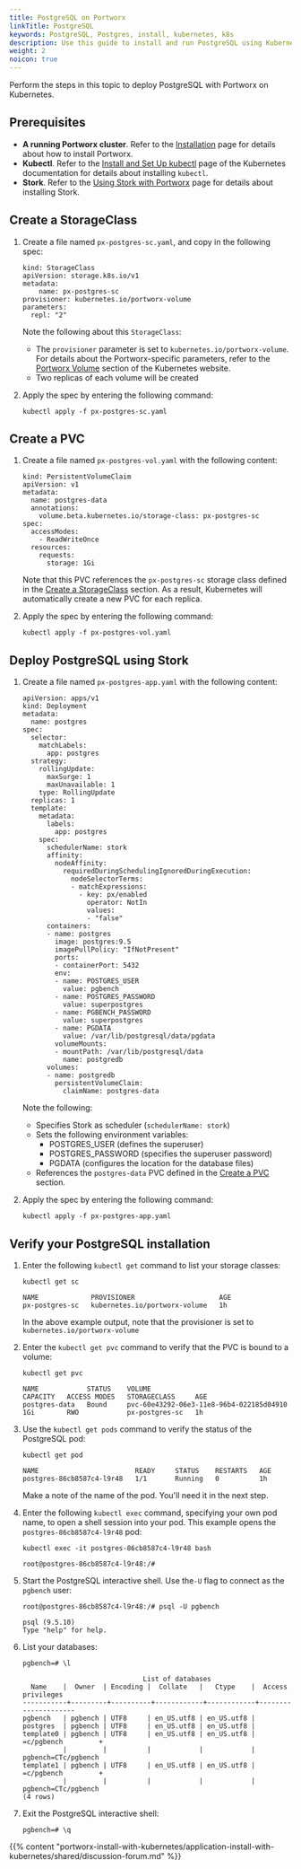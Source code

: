 ```yaml
---
title: PostgreSQL on Portworx
linkTitle: PostgreSQL
keywords: PostgreSQL, Postgres, install, kubernetes, k8s
description: Use this guide to install and run PostgreSQL using Kubernetes
weight: 2
noicon: true
---
```


Perform the steps in this topic to deploy PostgreSQL with Portworx on Kubernetes.

## Prerequisites

* **A running Portworx cluster**. Refer to the [Installation](/start-here-installation/#installation) page for details about how to install Portworx.
* **Kubectl**. Refer to the [Install and Set Up kubectl](https://kubernetes.io/docs/tasks/tools/install-kubectl/) page of the Kubernetes documentation for details about installing `kubectl`.
* **Stork**. Refer to the [Using Stork with Portworx](/portworx-install-with-kubernetes/storage-operations/stork/) page for details about installing Stork.

## Create a StorageClass

1. Create a file named `px-postgres-sc.yaml`, and copy in the following spec:

    ```text
    kind: StorageClass
    apiVersion: storage.k8s.io/v1
    metadata:
        name: px-postgres-sc
    provisioner: kubernetes.io/portworx-volume
    parameters:
      repl: "2"
    ```

    Note the following about this `StorageClass`:

    * The `provisioner` parameter is set to  `kubernetes.io/portworx-volume`. For details about the Portworx-specific parameters, refer to the [Portworx Volume](https://kubernetes.io/docs/concepts/storage/storage-classes/#portworx-volume) section of the Kubernetes website.
    * Two replicas of each volume will be created

2. Apply the spec by entering the following command:

    ```text
    kubectl apply -f px-postgres-sc.yaml
    ```

## Create a PVC

1. Create a file named `px-postgres-vol.yaml` with the following content:

    ```text
    kind: PersistentVolumeClaim
    apiVersion: v1
    metadata:
      name: postgres-data
      annotations:
        volume.beta.kubernetes.io/storage-class: px-postgres-sc
    spec:
      accessModes:
        - ReadWriteOnce
      resources:
        requests:
          storage: 1Gi

    ```

    Note that this PVC references the `px-postgres-sc` storage class defined in the [Create a StorageClass](#create-a-storageclass) section. As a result, Kubernetes will automatically create a new PVC for each replica.

2. Apply the spec by entering the following command:

    ```
    kubectl apply -f px-postgres-vol.yaml
    ```

## Deploy PostgreSQL using Stork


1. Create a file named `px-postgres-app.yaml` with the following content:

    ```text
    apiVersion: apps/v1
    kind: Deployment
    metadata:
      name: postgres
    spec:
      selector:
        matchLabels:
          app: postgres
      strategy:
        rollingUpdate:
          maxSurge: 1
          maxUnavailable: 1
        type: RollingUpdate
      replicas: 1
      template:
        metadata:
          labels:
            app: postgres
        spec:
          schedulerName: stork
          affinity:
            nodeAffinity:
              requiredDuringSchedulingIgnoredDuringExecution:
                nodeSelectorTerms:
                - matchExpressions:
                  - key: px/enabled
                    operator: NotIn
                    values:
                    - "false"
          containers:
          - name: postgres
            image: postgres:9.5
            imagePullPolicy: "IfNotPresent"
            ports:
            - containerPort: 5432
            env:
            - name: POSTGRES_USER
              value: pgbench
            - name: POSTGRES_PASSWORD
              value: superpostgres
            - name: PGBENCH_PASSWORD
              value: superpostgres
            - name: PGDATA
              value: /var/lib/postgresql/data/pgdata
            volumeMounts:
            - mountPath: /var/lib/postgresql/data
              name: postgredb
          volumes:
          - name: postgredb
            persistentVolumeClaim:
              claimName: postgres-data
      ```

    Note the following:

    * Specifies Stork as scheduler (`schedulerName: stork`)
    * Sets the following environment variables:
      * POSTGRES_USER (defines the superuser)
      * POSTGRES_PASSWORD (specifies the superuser password)
      * PGDATA (configures the location for the database files)
    * References the `postgres-data` PVC defined in the [Create a PVC](#create-a-pvc) section.


2. Apply the spec by entering the following command:

      ```text
      kubectl apply -f px-postgres-app.yaml
      ```

## Verify your PostgreSQL installation

1. Enter the following `kubectl get` command to list your storage classes:

      ```text
      kubectl get sc
      ```

      ```
      NAME             PROVISIONER                     AGE
      px-postgres-sc   kubernetes.io/portworx-volume   1h
      ```

    In the above example output, note that the provisioner is set to `kubernetes.io/portworx-volume`


2. Enter the `kubectl get pvc` command to verify that the PVC is bound to a volume:

      ```text
      kubectl get pvc
      ```

      ```
      NAME            STATUS    VOLUME                                     CAPACITY   ACCESS MODES   STORAGECLASS     AGE
      postgres-data   Bound     pvc-60e43292-06e3-11e8-96b4-022185d04910   1Gi        RWO            px-postgres-sc   1h
      ```

3. Use the `kubectl get pods` command to verify the status of the PostgreSQL pod:

      ```text
      kubectl get pod
      ```

      ```
      NAME                        READY     STATUS    RESTARTS   AGE
      postgres-86cb8587c4-l9r48   1/1       Running   0          1h
      ```

    Make a note of the name of the pod. You'll need it in the next step.

4. Enter the following `kubectl exec` command, specifying your own pod name, to open a shell session into your pod. This example opens the `postgres-86cb8587c4-l9r48` pod:

      ```text
      kubectl exec -it postgres-86cb8587c4-l9r48 bash
      ```

      ```
      root@postgres-86cb8587c4-l9r48:/#
      ```

5. Start the PostgreSQL interactive shell. Use the`-U` flag to connect as the `pgbench` user:

      ```text
      root@postgres-86cb8587c4-l9r48:/# psql -U pgbench
      ```

      ```
      psql (9.5.10)
      Type "help" for help.
      ```

6. List your databases:

      ```text
      pgbench=# \l
      ```

      ```
                                    List of databases
        Name    |  Owner  | Encoding |  Collate   |   Ctype    |  Access privileges
      -----------+---------+----------+------------+------------+---------------------
      pgbench   | pgbench | UTF8     | en_US.utf8 | en_US.utf8 |
      postgres  | pgbench | UTF8     | en_US.utf8 | en_US.utf8 |
      template0 | pgbench | UTF8     | en_US.utf8 | en_US.utf8 | =c/pgbench         +
                |         |          |            |            | pgbench=CTc/pgbench
      template1 | pgbench | UTF8     | en_US.utf8 | en_US.utf8 | =c/pgbench         +
                |         |          |            |            | pgbench=CTc/pgbench
      (4 rows)
      ```

7. Exit the PostgreSQL interactive shell:

      ```text
      pgbench=# \q
      ```

{{% content "portworx-install-with-kubernetes/application-install-with-kubernetes/shared/discussion-forum.md" %}}
